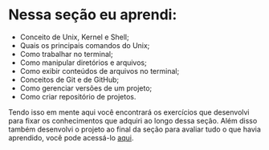 # Nessa seção eu aprendi:

* Conceito de Unix, Kernel e Shell;
* Quais os principais comandos do Unix;
* Como trabalhar no terminal;
* Como manipular diretórios e arquivos;
* Como exibir conteúdos de arquivos no terminal;
* Conceitos de Git e de GitHub;
* Como gerenciar versões de um projeto;
* Como criar repositório de projetos.

Tendo isso em mente aqui você encontrará os exercícios que desenvolvi para fixar os conhecimentos que adquiri ao longo dessa seção. Além disso também desenvolvi o projeto ao final da seção para avaliar tudo o que havia aprendido, você pode acessá-lo [aqui](linkProjetoDaSeção).
